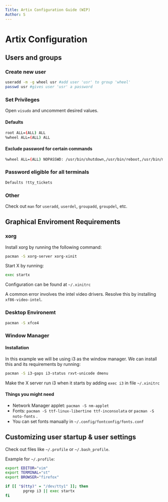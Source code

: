 ```yaml
---
Title: Artix Configuration Guide (WIP)
Author: S
---
```

# Artix Configuration 

## Users and groups

### Create new user

```sh
useradd -m -g wheel usr #add user 'usr' to group 'wheel'
passwd usr #gives user 'usr' a password
```

### Set Privileges

Open `visudo` and uncomment desired values.

#### Defaults

```sh
root ALL=(ALL) ALL
%wheel ALL=(ALL) ALL
```

#### Exclude password for certain commands

```sh
%wheel ALL=(ALL) NOPASSWD: /usr/bin/shutdown,/usr/bin/reboot,/usr/bin/mount,/usr/bin/umount,/usr/bin/pacman -Syu
```

### Password eligible for all terminals

```sh
Defaults !tty_tickets
```

### Other

Check out `man` for `useradd`, `userdel`, `groupadd`, `groupdel`, etc.

## Graphical Enviroment Requirements

### xorg

Install xorg by running the following command:

```sh
pacman -S xorg-server xorg-xinit
```

Start X by running:

```sh
exec startx
```

Configuration can be found at `~/.xinitrc`

A common error involves the intel video drivers. Resolve this by installing `xf86-video-intel`.

### Desktop Environemt

```sh
pacman -S xfce4
```

### Window Manager

#### Installation

In this example we will be using i3 as the window manager.
We can install this and its requirements by running:

```sh
pacman -S i3-gaps i3-status rxvt-unicode dmenu
```

Make the X server run i3 when it starts by adding `exec i3` in file `~/.xinitrc`

#### Things you might need

* Network Manager applet: `pacman -S nm-applet`
* Fonts: `pacman -S ttf-linux-libertine ttf-inconsolata` or `pacman -S noto-fonts` .
* You can set fonts manually in `~/.config/fontconfig/fonts.conf`

## Customizing user startup & user settings

Check out files like `~/.profile` or `~/.bash_profile`.

Example for `~/.profile`:

```sh
export EDITOR="vim"
export TERMINAL="st"
export BROWSER="firefox"

if [[ "$(tty)" = "/dev/tty1" ]]; then
        pgrep i3 || exec startx
fi
```